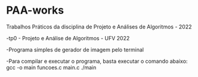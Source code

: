 # PAA-works
Trabalhos Práticos da disciplina de Projeto e Análises de Algoritmos - 2022

  -tp0 - Projeto e Análise de Algoritmos - UFV 2022

  -Programa simples de gerador de imagem pelo terminal

  -Para compilar e executar o programa, basta executar o comando abaixo:
      gcc -o main funcoes.c main.c
      ./main
